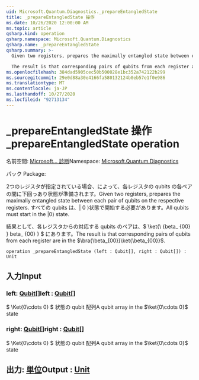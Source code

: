 ```yaml
---
uid: Microsoft.Quantum.Diagnostics._prepareEntangledState
title: _prepareEntangledState 操作
ms.date: 10/26/2020 12:00:00 AM
ms.topic: article
qsharp.kind: operation
qsharp.namespace: Microsoft.Quantum.Diagnostics
qsharp.name: _prepareEntangledState
qsharp.summary: >-
  Given two registers, prepares the maximally entangled state between each pair of qubits on the respective registers. All qubits must start in the |0⟩ state.

  The result is that corresponding pairs of qubits from each register are in the $\bra{\beta_{00}}\ket{\beta_{00}}$.
ms.openlocfilehash: 384dad5905cec50b500028e1bc352a742122b299
ms.sourcegitcommit: 29e0d88a30e4166fa580132124b0eb57e1f0e986
ms.translationtype: MT
ms.contentlocale: ja-JP
ms.lasthandoff: 10/27/2020
ms.locfileid: "92713134"
---
```

# <a name="_prepareentangledstate-operation"></a><span data-ttu-id="9487e-102">_prepareEntangledState 操作</span><span class="sxs-lookup"><span data-stu-id="9487e-102">_prepareEntangledState operation</span></span>

<span data-ttu-id="9487e-103">名前空間: [Microsoft... 診断](xref:Microsoft.Quantum.Diagnostics)</span><span class="sxs-lookup"><span data-stu-id="9487e-103">Namespace: [Microsoft.Quantum.Diagnostics](xref:Microsoft.Quantum.Diagnostics)</span></span>

<span data-ttu-id="9487e-104">パック [](https://nuget.org/packages/)</span><span class="sxs-lookup"><span data-stu-id="9487e-104">Package: [](https://nuget.org/packages/)</span></span>


<span data-ttu-id="9487e-105">2つのレジスタが指定されている場合、によって、各レジスタの qubits の各ペアの間に下回っあり状態が準備されます。</span><span class="sxs-lookup"><span data-stu-id="9487e-105">Given two registers, prepares the maximally entangled state between each pair of qubits on the respective registers.</span></span>
<span data-ttu-id="9487e-106">すべての qubits は、| 0 ⟩状態で開始する必要があります。</span><span class="sxs-lookup"><span data-stu-id="9487e-106">All qubits must start in the |0⟩ state.</span></span>

<span data-ttu-id="9487e-107">結果として、各レジスタからの対応する qubits のペアは、$ \ket{\ {beta_ {00} } beta_ {00} } $ にあります。</span><span class="sxs-lookup"><span data-stu-id="9487e-107">The result is that corresponding pairs of qubits from each register are in the $\bra{\beta_{00}}\ket{\beta_{00}}$.</span></span>

```qsharp
operation _prepareEntangledState (left : Qubit[], right : Qubit[]) : Unit
```


## <a name="input"></a><span data-ttu-id="9487e-108">入力</span><span class="sxs-lookup"><span data-stu-id="9487e-108">Input</span></span>

### <a name="left--qubit"></a><span data-ttu-id="9487e-109">left: [Qubit](xref:microsoft.quantum.lang-ref.qubit)[]</span><span class="sxs-lookup"><span data-stu-id="9487e-109">left : [Qubit](xref:microsoft.quantum.lang-ref.qubit)[]</span></span>

<span data-ttu-id="9487e-110">$ \Ket{0\cdots 0} $ 状態の qubit 配列</span><span class="sxs-lookup"><span data-stu-id="9487e-110">A qubit array in the $\ket{0\cdots 0}$ state</span></span>


### <a name="right--qubit"></a><span data-ttu-id="9487e-111">right: [Qubit](xref:microsoft.quantum.lang-ref.qubit)[]</span><span class="sxs-lookup"><span data-stu-id="9487e-111">right : [Qubit](xref:microsoft.quantum.lang-ref.qubit)[]</span></span>

<span data-ttu-id="9487e-112">$ \Ket{0\cdots 0} $ 状態の qubit 配列</span><span class="sxs-lookup"><span data-stu-id="9487e-112">A qubit array in the $\ket{0\cdots 0}$ state</span></span>



## <a name="output--unit"></a><span data-ttu-id="9487e-113">出力: [単位](xref:microsoft.quantum.lang-ref.unit)</span><span class="sxs-lookup"><span data-stu-id="9487e-113">Output : [Unit](xref:microsoft.quantum.lang-ref.unit)</span></span>

